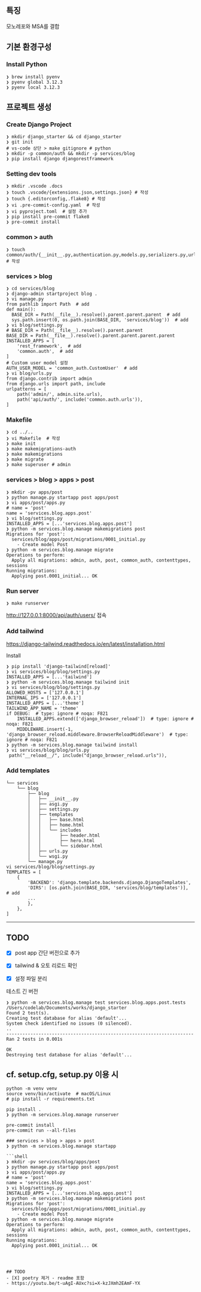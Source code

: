 ## 특징
모노레포와 MSA를 결합

## 기본 환경구성
### Install Python
```shell
❯ brew install pyenv
❯ pyenv global 3.12.3
❯ pyenv local 3.12.3
```

## 프로젝트 생성
### Create Django Project
```shell
❯ mkdir django_starter && cd django_starter
❯ git init
# vs-code 상단 > make gitignore # python
❯ mkdir -p common/auth && mkdir -p services/blog
❯ pip install django djangorestframework
```

### Setting dev tools
```shell
❯ mkdir .vscode .docs
❯ touch .vscode/{extensions.json,settings.json} # 작성
❯ touch {.editorconfig,.flake8} # 작성
❯ vi .pre-commit-config.yaml  # 작성
❯ vi pyproject.toml  # 설정 추가
❯ pip install pre-commit flake8
❯ pre-commit install
```

### common > auth
```shell
❯ touch common/auth/{__init__.py,authentication.py,models.py,serializers.py,urls.py,views.py,tests.py,apps.py,admin.py} # 작성
```

### services > blog
```shell
❯ cd services/blog
❯ django-admin startproject blog .
❯ vi manage.py
from pathlib import Path  # add
def main():
  BASE_DIR = Path(__file__).resolve().parent.parent.parent  # add
  sys.path.insert(0, os.path.join(BASE_DIR, 'services/blog'))  # add
❯ vi blog/settings.py
# BASE_DIR = Path(__file__).resolve().parent.parent
BASE_DIR = Path(__file__).resolve().parent.parent.parent.parent
INSTALLED_APPS = [
    'rest_framework',  # add
    'common.auth',  # add
]
# Custom user model 설정
AUTH_USER_MODEL = 'common_auth.CustomUser'  # add
❯ vi blog/urls.py
from django.contrib import admin
from django.urls import path, include
urlpatterns = [
    path('admin/', admin.site.urls),
    path('api/auth/', include('common.auth.urls')),
]
```

### Makefile
```shell
❯ cd ../..
❯ vi Makefile  # 작성
❯ make init
❯ make makemigrations-auth
❯ make makemigrations
❯ make migrate
❯ make superuser # admin
```

### services > blog > apps > post
```shell
❯ mkdir -pv apps/post
❯ python manage.py startapp post apps/post
❯ vi apps/post/apps.py
# name = 'post'
name = 'services.blog.apps.post'
❯ vi blog/settings.py
INSTALLED_APPS = [...'services.blog.apps.post']
❯ python -m services.blog.manage makemigrations post
Migrations for 'post':
  services/blog/apps/post/migrations/0001_initial.py
    - Create model Post
❯ python -m services.blog.manage migrate
Operations to perform:
  Apply all migrations: admin, auth, post, common_auth, contenttypes, sessions
Running migrations:
  Applying post.0001_initial... OK
```

### Run server
```shell
❯ make runserver
```
http://127.0.0.1:8000/api/auth/users/ 접속


### Add tailwind

https://django-tailwind.readthedocs.io/en/latest/installation.html

Install
```shell
❯ pip install 'django-tailwind[reload]'
❯ vi services/blog/blog/settings.py
INSTALLED_APPS = [...'tailwind']
❯ python -m services.blog.manage tailwind init
❯ vi services/blog/blog/settings.py
ALLOWED_HOSTS = ['127.0.0.1']
INTERNAL_IPS = ['127.0.0.1']
INSTALLED_APPS = [...'theme']
TAILWIND_APP_NAME = 'theme'
if DEBUG:  # type: ignore # noqa: F821
    INSTALLED_APPS.extend(['django_browser_reload'])  # type: ignore # noqa: F821
    MIDDLEWARE.insert(-1, 'django_browser_reload.middleware.BrowserReloadMiddleware')  # type: ignore # noqa: F821
❯ python -m services.blog.manage tailwind install
❯ vi services/blog/blog/urls.py
 path("__reload__/", include("django_browser_reload.urls")),
```


### Add templates
```shell
└── services
    └── blog
        ├── blog
        │   ├── __init__.py
        │   ├── asgi.py
        │   ├── settings.py
        │   ├── templates
        │   │   ├── base.html
        │   │   ├── home.html
        │   │   └── includes
        │   │       ├── header.html
        │   │       ├── hero.html
        │   │       └── sidebar.html
        │   ├── urls.py
        │   └── wsgi.py
        └── manage.py
vi services/blog/blog/settings.py
TEMPLATES = [
    {
        'BACKEND': 'django.template.backends.django.DjangoTemplates',
        'DIRS': [os.path.join(BASE_DIR, 'services/blog/templates')],  # add
        ...
        },
    },
]
```




----
## TODO
- [x] post app 간단 버전으로 추가
- [x] tailwind & 오토 리로드 확인
- [x] 설정 파일 분리


테스트 긴 버전
```shell
❯ python -m services.blog.manage test services.blog.apps.post.tests
/Users/codelab/Documents/works/django_starter
Found 2 test(s).
Creating test database for alias 'default'...
System check identified no issues (0 silenced).
..
----------------------------------------------------------------------
Ran 2 tests in 0.001s

OK
Destroying test database for alias 'default'...
```



## cf. setup.cfg, setup.py 이용 시
```shell
python -m venv venv
source venv/bin/activate  # macOS/Linux
# pip install -r requirements.txt

pip install .
❯ python -m services.blog.manage runserver

pre-commit install
pre-commit run --all-files
```



```shell
### services > blog > apps > post
❯ python -m services.blog.manage startapp

```shell
❯ mkdir -pv services/blog/apps/post
❯ python manage.py startapp post apps/post
❯ vi apps/post/apps.py
# name = 'post'
name = 'services.blog.apps.post'
❯ vi blog/settings.py
INSTALLED_APPS = [...'services.blog.apps.post']
❯ python -m services.blog.manage makemigrations post
Migrations for 'post':
  services/blog/apps/post/migrations/0001_initial.py
    - Create model Post
❯ python -m services.blog.manage migrate
Operations to perform:
  Apply all migrations: admin, auth, post, common_auth, contenttypes, sessions
Running migrations:
  Applying post.0001_initial... OK
```



```



## TODO
- [X] poetry 제거 - readme 포함
- https://youtu.be/t-uAgI-AUxc?si=X-kzJXmh2EAmF-YX